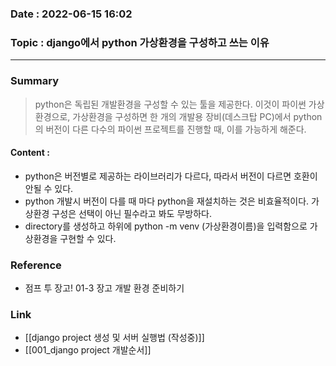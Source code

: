 ### Date : 2022-06-15 16:02

### Topic : django에서 python 가상환경을 구성하고 쓰는 이유
---
### Summary
> python은 독립된 개발환경을 구성할 수 있는 툴을 제공한다. 이것이 파이썬 가상환경으로, 가상환경을 구성하면 한 개의 개발용 장비(데스크탑 PC)에서 python의 버전이 다른 다수의 파이썬 프로젝트를 진행할 때, 이를 가능하게 해준다.

#### Content :
- python은 버전별로 제공하는 라이브러리가 다르다, 따라서 버전이 다르면 호환이 안될 수 있다.
- python 개발시 버전이 다를 때 마다 python을 재설치하는 것은 비효율적이다. 가상환경 구성은 선택이 아닌 필수라고 봐도 무방하다.
- directory를 생성하고 하위에 python -m venv (가상환경이름)을 입력함으로 가상환경을 구현할 수 있다.

### Reference
- 점프 투 장고! 01-3 장고 개발 환경 준비하기

### Link
- [[django project 생성 및 서버 실행법 (작성중)]]
- [[001_django project 개발순서]]

